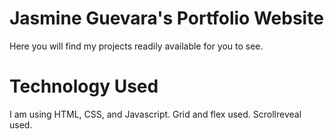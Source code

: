 # Jasmine Guevara's Portfolio Website
Here you will find my projects readily available for you to see. 

# Technology Used
I am using HTML, CSS, and Javascript. Grid and flex used. Scrollreveal used.
